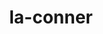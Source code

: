---
title: "la-conner"
hashtag: "la-conner"
tags:
  - Cities I have visited
  - City
  - Skagit County
  - Washington
---